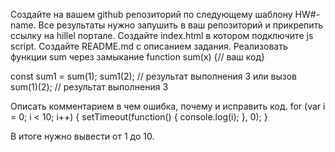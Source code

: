 Создайте на вашем github репозиторий по следующему шаблону HW#-name. Все результаты нужно запушить в ваш репозиторий и прикрепить ссылку на hillel портале.
Создайте index.html в котором подключите js script.
Создайте README.md с описанием задания.
Реализовать функции sum через замыкание
function sum(x) {// ваш код}


const sum1 = sum(1);
sum1(2); // результат выполнения 3
или 
	вызов sum(1)(2); // результат выполнения 3


Описать комментарием в чем ошибка, почему и исправить код.
for (var i = 0; i < 10; i++) {
    setTimeout(function() {
        console.log(i);
    }, 0);
}

В итоге нужно вывести от 1 до 10.
